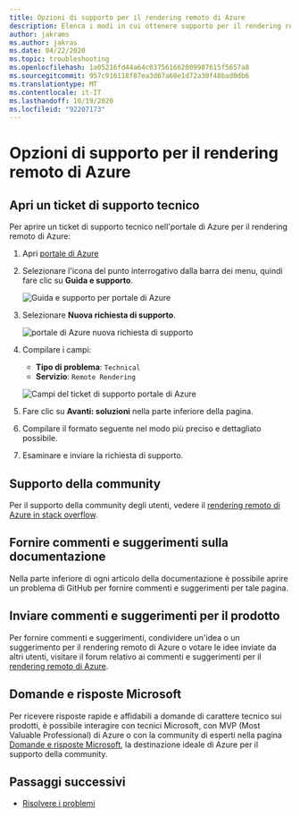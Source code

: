 ```yaml
---
title: Opzioni di supporto per il rendering remoto di Azure
description: Elenca i modi in cui ottenere supporto per il rendering remoto di Azure
author: jakrams
ms.author: jakras
ms.date: 04/22/2020
ms.topic: troubleshooting
ms.openlocfilehash: 1a05216fd44a64c037561662009987615f5657a8
ms.sourcegitcommit: 957c916118f87ea3d67a60e1d72a30f48bad0db6
ms.translationtype: MT
ms.contentlocale: it-IT
ms.lasthandoff: 10/19/2020
ms.locfileid: "92207173"
---
```

# <a name="azure-remote-rendering-support-options"></a>Opzioni di supporto per il rendering remoto di Azure

## <a name="open-a-tech-support-ticket"></a>Apri un ticket di supporto tecnico

Per aprire un ticket di supporto tecnico nell'portale di Azure per il rendering remoto di Azure:

1. Apri [portale di Azure](https://ms.portal.azure.com)

1. Selezionare l'icona del punto interrogativo dalla barra dei menu, quindi fare clic su **Guida e supporto**.

    ![Guida e supporto per portale di Azure](media/portal-help.png)

1. Selezionare **Nuova richiesta di supporto**.

    ![portale di Azure nuova richiesta di supporto](media/portal-new-request.png)

1. Compilare i campi:

    * **Tipo di problema**: `Technical`
    * **Servizio**: `Remote Rendering`

    ![Campi del ticket di supporto portale di Azure](media/portal-request.png)

1. Fare clic su **Avanti: soluzioni** nella parte inferiore della pagina.

1. Compilare il formato seguente nel modo più preciso e dettagliato possibile.

1. Esaminare e inviare la richiesta di supporto.

## <a name="community-support"></a>Supporto della community

Per il supporto della community degli utenti, vedere il [rendering remoto di Azure in stack overflow](https://stackoverflow.com/questions/tagged/azure-remote-rendering).

## <a name="provide-documentation-feedback"></a>Fornire commenti e suggerimenti sulla documentazione

Nella parte inferiore di ogni articolo della documentazione è possibile aprire un problema di GitHub per fornire commenti e suggerimenti per tale pagina.

## <a name="provide-product-feedback"></a>Inviare commenti e suggerimenti per il prodotto

Per fornire commenti e suggerimenti, condividere un'idea o un suggerimento per il rendering remoto di Azure o votare le idee inviate da altri utenti, visitare il forum relativo ai commenti e suggerimenti per il [rendering remoto di Azure](https://feedback.azure.com/forums/928696-azure-remote-rendering).


## <a name="microsoft-qa"></a>Domande e risposte Microsoft

Per ricevere risposte rapide e affidabili a domande di carattere tecnico sui prodotti, è possibile interagire con tecnici Microsoft, con MVP (Most Valuable Professional) di Azure o con la community di esperti nella pagina [Domande e risposte Microsoft](/answers/topics/azure-remote-rendering.html), la destinazione ideale di Azure per il supporto della community.

## <a name="next-steps"></a>Passaggi successivi

* [Risolvere i problemi](troubleshoot.md)